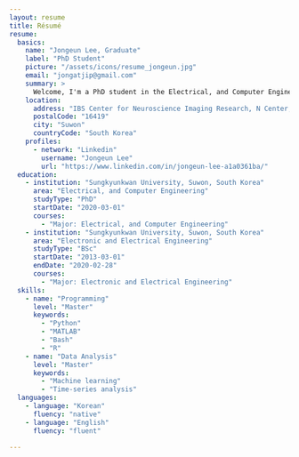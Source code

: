 ```yaml
---
layout: resume
title: Résumé
resume:
  basics:
    name: "Jongeun Lee, Graduate"
    label: "PhD Student"
    picture: "/assets/icons/resume_jongeun.jpg"
    email: "jongatjip@gmail.com"
    summary: >
      Welcome, I'm a PhD student in the Electrical, and Computer Engineering at Sungkyunkwan University (SKKU). My research interests are primarily related with strong consensus that neurodevelopmental disorders (e.g., ASD, ADHD) perceive and process the external world atypically. In particular, I want to understand whole-brain semantic representation mapped during the movie-watching fMRI. To that end, a variety of methods are employed in my project: encoding model, MR-based eye tracking, shared response model, feature extraction from movie using deep neural networks.
    location:
      address: "IBS Center for Neuroscience Imaging Research, N Center, Sungkyunkwan University, Seobu-ro 2066, Jangan-gu"
      postalCode: "16419"
      city: "Suwon"
      countryCode: "South Korea"
    profiles:    
      - network: "Linkedin"
        username: "Jongeun Lee"
        url: "https://www.linkedin.com/in/jongeun-lee-a1a0361ba/"
  education:
    - institution: "Sungkyunkwan University, Suwon, South Korea"
      area: "Electrical, and Computer Engineering"
      studyType: "PhD"
      startDate: "2020-03-01"
      courses:
        - "Major: Electrical, and Computer Engineering"
    - institution: "Sungkyunkwan University, Suwon, South Korea"
      area: "Electronic and Electrical Engineering"
      studyType: "BSc"
      startDate: "2013-03-01"
      endDate: "2020-02-28"
      courses:
        - "Major: Electronic and Electrical Engineering"
  skills:
    - name: "Programming"
      level: "Master"
      keywords:
        - "Python"
        - "MATLAB"
        - "Bash"
        - "R"
    - name: "Data Analysis"
      level: "Master"
      keywords:
        - "Machine learning"
        - "Time-series analysis"
  languages:
    - language: "Korean"
      fluency: "native"
    - language: "English"
      fluency: "fluent"
      
---
```


